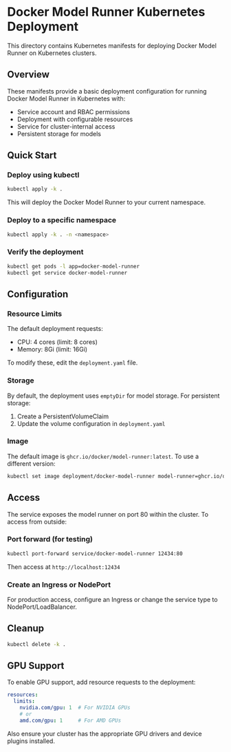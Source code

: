 # Docker Model Runner Kubernetes Deployment

This directory contains Kubernetes manifests for deploying Docker Model Runner on Kubernetes clusters.

## Overview

These manifests provide a basic deployment configuration for running Docker Model Runner in Kubernetes with:
- Service account and RBAC permissions
- Deployment with configurable resources
- Service for cluster-internal access
- Persistent storage for models

## Quick Start

### Deploy using kubectl

```bash
kubectl apply -k .
```

This will deploy the Docker Model Runner to your current namespace.

### Deploy to a specific namespace

```bash
kubectl apply -k . -n <namespace>
```

### Verify the deployment

```bash
kubectl get pods -l app=docker-model-runner
kubectl get service docker-model-runner
```

## Configuration

### Resource Limits

The default deployment requests:
- CPU: 4 cores (limit: 8 cores)
- Memory: 8Gi (limit: 16Gi)

To modify these, edit the `deployment.yaml` file.

### Storage

By default, the deployment uses `emptyDir` for model storage. For persistent storage:

1. Create a PersistentVolumeClaim
2. Update the volume configuration in `deployment.yaml`

### Image

The default image is `ghcr.io/docker/model-runner:latest`. To use a different version:

```bash
kubectl set image deployment/docker-model-runner model-runner=ghcr.io/docker/model-runner:v1.0.0
```

## Access

The service exposes the model runner on port 80 within the cluster. To access from outside:

### Port forward (for testing)

```bash
kubectl port-forward service/docker-model-runner 12434:80
```

Then access at `http://localhost:12434`

### Create an Ingress or NodePort

For production access, configure an Ingress or change the service type to NodePort/LoadBalancer.

## Cleanup

```bash
kubectl delete -k .
```

## GPU Support

To enable GPU support, add resource requests to the deployment:

```yaml
resources:
  limits:
    nvidia.com/gpu: 1  # For NVIDIA GPUs
    # or
    amd.com/gpu: 1     # For AMD GPUs
```

Also ensure your cluster has the appropriate GPU drivers and device plugins installed.
